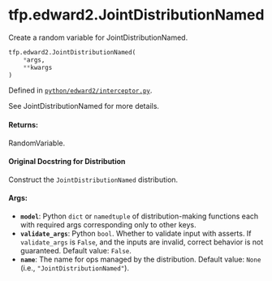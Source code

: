 <div itemscope itemtype="http://developers.google.com/ReferenceObject">
<meta itemprop="name" content="tfp.edward2.JointDistributionNamed" />
<meta itemprop="path" content="Stable" />
</div>

# tfp.edward2.JointDistributionNamed

Create a random variable for JointDistributionNamed.

``` python
tfp.edward2.JointDistributionNamed(
    *args,
    **kwargs
)
```



Defined in [`python/edward2/interceptor.py`](https://github.com/tensorflow/probability/tree/master/tensorflow_probability/python/edward2/interceptor.py).

<!-- Placeholder for "Used in" -->

See JointDistributionNamed for more details.

#### Returns:

RandomVariable.


#### Original Docstring for Distribution

Construct the `JointDistributionNamed` distribution.

#### Args:


* <b>`model`</b>: Python `dict` or `namedtuple` of distribution-making functions each
  with required args corresponding only to other keys.
* <b>`validate_args`</b>: Python `bool`.  Whether to validate input with asserts.
  If `validate_args` is `False`, and the inputs are invalid,
  correct behavior is not guaranteed.
  Default value: `False`.
* <b>`name`</b>: The name for ops managed by the distribution.
  Default value: `None` (i.e., `"JointDistributionNamed"`).
